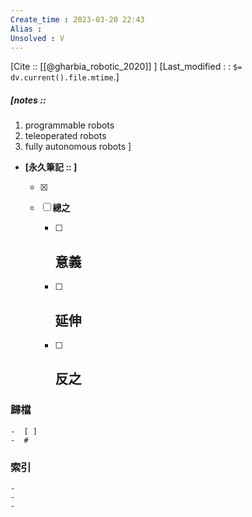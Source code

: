```yaml
---
Create_time : 2023-03-20 22:43
Alias : 
Unsolved : V
---
```

[Cite :: [[@gharbia_robotic_2020]] ]
[Last_modified : : `$= dv.current().file.mtime`.]
##### [notes ::  
1. programmable robots
2. teleoperated robots
3. fully autonomous robots
]

- **[永久筆記 :: ]**
	
	- [x]
	
	- [ ] **總之**
		
		- [ ] **意義**
			-
		
		- [ ] **延伸**
			- 
		
		- [ ] **反之**
			-
		


### 歸檔 
	-  [ ]
	-  #

### 索引
	-
	-
	-
	
